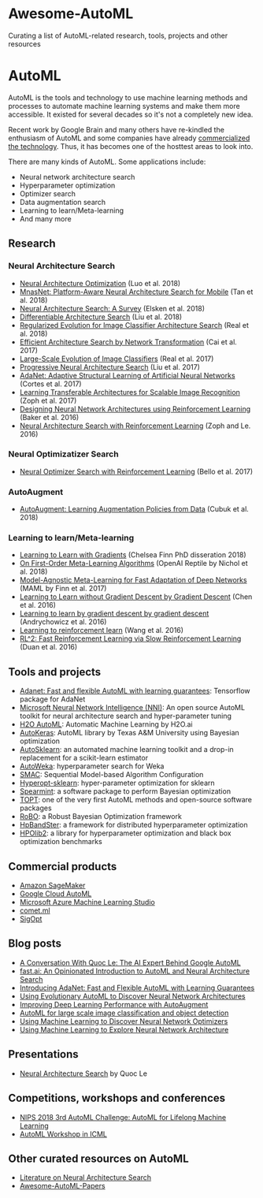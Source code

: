 # Awesome-AutoML
Curating a list of AutoML-related research, tools, projects and other resources

# AutoML

AutoML is the tools and technology to use machine learning methods and processes to automate machine learning systems and make them more accessible. It existed for several decades so it's not a completely new idea. 

Recent work by Google Brain and many others have re-kindled the enthusiasm of AutoML and some companies have already [commercialized the technology](https://cloud.google.com/automl/). Thus, it has becomes one of the hosttest areas to look into. 

There are many kinds of AutoML. Some applications include:
- Neural network architecture search
- Hyperparameter optimization
- Optimizer search
- Data augmentation search
- Learning to learn/Meta-learning
- And many more

## Research

### Neural Architecture Search
- [Neural Architecture Optimization](https://arxiv.org/abs/1808.07233) (Luo et al. 2018)
- [MnasNet: Platform-Aware Neural Architecture Search for Mobile](https://arxiv.org/abs/1807.11626) (Tan et al. 2018)
- [Neural Architecture Search: A Survey](https://arxiv.org/abs/1808.05377) (Elsken et al. 2018)
- [Differentiable Architecture Search](https://arxiv.org/abs/1806.09055) (Liu et al. 2018)
- [Regularized Evolution for Image Classifier Architecture Search](https://arxiv.org/abs/1802.01548) (Real et al. 2018)
- [Efficient Architecture Search by Network Transformation](https://arxiv.org/abs/1707.04873) (Cai et al. 2017)
- [Large-Scale Evolution of Image Classifiers](https://arxiv.org/abs/1703.01041) (Real et al. 2017)
- [Progressive Neural Architecture Search](https://arxiv.org/abs/1712.00559) (Liu et al. 2017)
- [AdaNet: Adaptive Structural Learning of Artificial Neural Networks](https://arxiv.org/abs/1607.01097) (Cortes et al. 2017)
- [Learning Transferable Architectures for Scalable Image Recognition](https://arxiv.org/abs/1707.07012) (Zoph et al. 2017)
- [Designing Neural Network Architectures using Reinforcement Learning](https://arxiv.org/abs/1611.02167) (Baker et al. 2016) 
- [Neural Architecture Search with Reinforcement Learning](https://arxiv.org/abs/1611.01578) (Zoph and Le. 2016)

### Neural Optimizatizer Search
- [Neural Optimizer Search with Reinforcement Learning](https://arxiv.org/abs/1709.07417) (Bello et al. 2017)

### AutoAugment
- [AutoAugment: Learning Augmentation Policies from Data](https://arxiv.org/abs/1805.09501) (Cubuk et al. 2018)

### Learning to learn/Meta-learning
- [Learning to Learn with Gradients](https://www2.eecs.berkeley.edu/Pubs/TechRpts/2018/EECS-2018-105.html) (Chelsea Finn PhD disseration 2018)
- [On First-Order Meta-Learning Algorithms](https://arxiv.org/abs/1803.02999) (OpenAI Reptile by Nichol et al. 2018)
- [Model-Agnostic Meta-Learning for Fast Adaptation of Deep Networks](https://arxiv.org/abs/1703.03400) (MAML by Finn et al. 2017)
- [Learning to Learn without Gradient Descent by Gradient Descent](https://arxiv.org/abs/1611.03824) (Chen et al. 2016)
- [Learning to learn by gradient descent by gradient descent](https://arxiv.org/abs/1606.04474) (Andrychowicz et al. 2016)
- [Learning to reinforcement learn](https://arxiv.org/abs/1611.05763) (Wang et al. 2016)
- [RL^2: Fast Reinforcement Learning via Slow Reinforcement Learning](https://arxiv.org/abs/1611.02779) (Duan et al. 2016)

## Tools and projects
- [Adanet: Fast and flexible AutoML with learning guarantees](https://github.com/tensorflow/adanet): Tensorflow package for AdaNet
- [Microsoft Neural Network Intelligence (NNI)](https://microsoft.github.io/nni/): An open source AutoML toolkit for neural architecture search and hyper-parameter tuning
- [H2O AutoML](http://docs.h2o.ai/h2o/latest-stable/h2o-docs/automl.html): Automatic Machine Learning by H2O.ai
- [AutoKeras](https://autokeras.com/): AutoML library by Texas A&M University using Bayesian optimization
- [AutoSklearn](https://automl.github.io/auto-sklearn/stable/): an automated machine learning toolkit and a drop-in replacement for a scikit-learn estimator
- [AutoWeka](http://www.cs.ubc.ca/labs/beta/Projects/autoweka/): hyperparameter search for Weka
- [SMAC](https://github.com/automl/SMAC3): Sequential Model-based Algorithm Configuration
- [Hyperopt-sklearn](https://github.com/hyperopt/hyperopt-sklearn): hyper-parameter optimization for sklearn
- [Spearmint](https://github.com/HIPS/Spearmint): a software package to perform Bayesian optimization
- [TOPT](http://automl.info/tpot/): one of the very first AutoML methods and open-source software packages 
- [RoBO](https://github.com/automl/RoBO): a Robust Bayesian Optimization framework
- [HpBandSter](https://github.com/automl/HpBandSter): a framework for distributed hyperparameter optimization
- [HPOlib2](https://github.com/automl/HPOlib2): a library for hyperparameter optimization and black box optimization benchmarks

## Commercial products
- [Amazon SageMaker](https://aws.amazon.com/sagemaker/)
- [Google Cloud AutoML](https://cloud.google.com/automl/) 
- [Microsoft Azure Machine Learning Studio](https://azure.microsoft.com/en-us/services/machine-learning-studio/)
- [comet.ml](https://www.comet.ml/)
- [SigOpt](https://sigopt.com/)

## Blog posts
- [A Conversation With Quoc Le: The AI Expert Behind Google AutoML](https://medium.com/syncedreview/a-conversation-with-quoc-le-the-ai-expert-behind-google-automl-73a7d0c9fe38)
- [fast.ai: An Opinionated Introduction to AutoML and Neural Architecture Search](https://www.fast.ai/2018/07/12/auto-ml-1/)
- [Introducing AdaNet: Fast and Flexible AutoML with Learning Guarantees](https://ai.googleblog.com/2018/10/introducing-adanet-fast-and-flexible.html)
- [Using Evolutionary AutoML to Discover Neural Network Architectures](https://ai.googleblog.com/2018/03/using-evolutionary-automl-to-discover.html)
- [Improving Deep Learning Performance with AutoAugment](https://ai.googleblog.com/2018/06/improving-deep-learning-performance.html)
- [AutoML for large scale image classification and object detection](https://ai.googleblog.com/2017/11/automl-for-large-scale-image.html)
- [Using Machine Learning to Discover Neural Network Optimizers](https://ai.googleblog.com/2018/03/using-machine-learning-to-discover.html)
- [Using Machine Learning to Explore Neural Network Architecture](https://ai.googleblog.com/2017/05/using-machine-learning-to-explore.html)

## Presentations
- [Neural Architecture Search](https://www.youtube.com/watch?v=sROrvtXnT7Q&t=116s) by Quoc Le

## Competitions, workshops and conferences
- [NIPS 2018 3rd AutoML Challenge: AutoML for Lifelong Machine Learning](http://automl.chalearn.org/)
- [AutoML Workshop in ICML](https://www.ml4aad.org/workshops/)

## Other curated resources on AutoML
- [Literature on Neural Architecture Search](https://www.ml4aad.org/automl/literature-on-neural-architecture-search/)
- [Awesome-AutoML-Papers](https://github.com/hibayesian/awesome-automl-papers)
